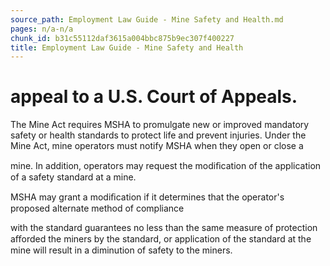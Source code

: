 ```yaml
---
source_path: Employment Law Guide - Mine Safety and Health.md
pages: n/a-n/a
chunk_id: b31c55112daf3615a004bbc875b9ec307f400227
title: Employment Law Guide - Mine Safety and Health
---
```

# appeal to a U.S. Court of Appeals.

The Mine Act requires MSHA to promulgate new or improved mandatory safety or health standards to protect life and prevent injuries. Under the Mine Act, mine operators must notify MSHA when they open or close a

mine. In addition, operators may request the modiﬁcation of the application of a safety standard at a mine.

MSHA may grant a modiﬁcation if it determines that the operator's proposed alternate method of compliance

with the standard guarantees no less than the same measure of protection aﬀorded the miners by the standard, or application of the standard at the mine will result in a diminution of safety to the miners.
